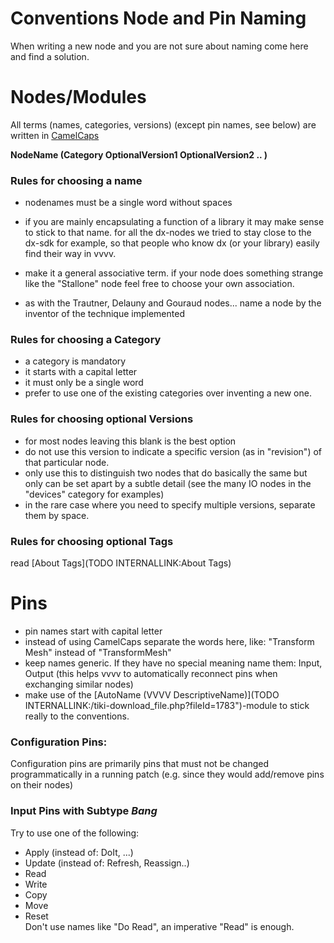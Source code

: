 # Conventions Node and Pin Naming
When writing a new node and you are not sure about naming come here and find a solution.   

# Nodes/Modules
All terms (names, categories, versions) (except pin names, see below) are written in <a href="http://en.wikipedia.org/wiki/CamelCase" class="extURL" target="_blank">CamelCaps</a>  

**NodeName (Category OptionalVersion1 OptionalVersion2 .. )**  
	
### Rules for choosing a name
* nodenames must be a single word without spaces  

* if you are mainly encapsulating a function of a library it may make sense to stick to that name. for all the dx-nodes we tried to stay close to the dx-sdk for example, so that people who know dx (or your library) easily find their way in vvvv.  

* make it a general associative term. if your node does something strange like the "Stallone" node feel free to choose your own association.   

* as with the Trautner, Delauny and Gouraud nodes... name a node by the inventor of the technique implemented  

### Rules for choosing a Category
* a category is mandatory  
* it starts with a capital letter  
* it must only be a single word  
* prefer to use one of the existing categories over inventing a new one.  

### Rules for choosing optional Versions
* for most nodes leaving this blank is the best option  
* do not use this version to indicate a specific version (as in "revision") of that particular node.  
* only use this to distinguish two nodes that do basically the same but only can be set apart by a subtle detail (see the many IO nodes in the "devices" category for examples)  
* in the rare case where you need to specify multiple versions, separate them by space.  


### Rules for choosing optional Tags
read [About Tags](TODO INTERNALLINK:About Tags)  

# Pins 
* pin names start with capital letter   
* instead of using CamelCaps separate the words here, like: "Transform Mesh" instead of "TransformMesh"  
* keep names generic. If they have no special meaning name them: Input, Output (this helps vvvv to automatically reconnect pins when exchanging similar nodes)  
* make use of the [AutoName (VVVV DescriptiveName)](TODO INTERNALLINK:/tiki-download_file.php?fileId=1783")-module to stick really to the conventions.  

### Configuration Pins:
Configuration pins are primarily pins that must not be changed programmatically in a running patch (e.g. since they would add/remove pins on their nodes)  

### Input Pins with Subtype *Bang*
Try to use one of the following:  
* Apply (instead of: DoIt, ...)  
* Update (instead of: Refresh, Reassign..)  
* Read  
* Write  
* Copy  
* Move  
* Reset   
Don't use names like "Do Read", an imperative "Read" is enough. 